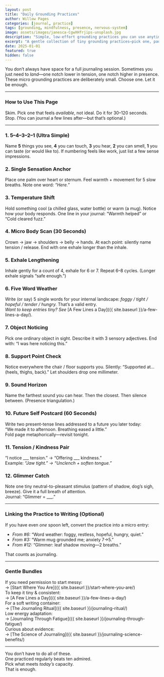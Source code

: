 ```yaml
---
layout: post
title: "Daily Grounding Practices"
author: Willow Pages
categories: [journal, practice]
tags: [grounding, mindfulness, presence, nervous-system]
image: assets/images/janesca-CgwXHfrjips-unsplash.jpg
description: "Simple, low-effort grounding practices you can use anytime—tiny sensory resets, breath cues, and micro journaling prompts."
excerpt: "A gentle collection of tiny grounding practices—pick one, pause a minute, return to yourself."
date: 2025-01-01
featured: true
hidden: false
---
```


You don’t always have space for a full journaling session. Sometimes you just need to *land*—one notch lower in tension, one notch higher in presence. These micro grounding practices are deliberately small. Choose one. Let it be enough.

---

### How to Use This Page
Skim. Pick one that feels *available*, not ideal. Do it for 30–120 seconds. Stop. (You can journal a few lines after—but that’s optional.)

---

### 1. 5–4–3–2–1 (Ultra Simple)  
Name **5** things you see, **4** you can touch, **3** you hear, **2** you can smell, **1** you can taste (or would like to). If numbering feels like work, just list a few sense impressions.

### 2. Single Sensation Anchor  
Place one palm over heart or sternum. Feel warmth + movement for 5 slow breaths. Note one word: *“Here.”*

### 3. Temperature Shift  
Hold something cool (a chilled glass, water bottle) or warm (a mug). Notice how your body responds. One line in your journal: “Warmth helped” or “Cold cleared fuzz.”

### 4. Micro Body Scan (30 Seconds)  
Crown → jaw → shoulders → belly → hands. At each point: silently name tension / release. End with one exhale longer than the inhale.

### 5. Exhale Lengthening  
Inhale gently for a count of 4, exhale for 6 or 7. Repeat 6–8 cycles. (Longer exhale signals “safe enough.”)

### 6. Five Word Weather  
Write (or say) 5 single words for your internal landscape: *foggy / tight / hopeful / tender / hungry.* That’s a valid entry.  
*Want to keep entries tiny? See* [A Few Lines a Day]({{ site.baseurl }}/a-few-lines-a-day/).

### 7. Object Noticing  
Pick one ordinary object in sight. Describe it with 3 sensory adjectives. End with: “I was here noticing this.”

### 8. Support Point Check  
Notice everywhere the chair / floor supports you. Silently: “Supported at… (heels, thighs, back).” Let shoulders drop one millimeter.

### 9. Sound Horizon  
Name the farthest sound you can hear. Then the closest. Then silence between. (Presence triangulation.)

### 10. Future Self Postcard (60 Seconds)  
Write two present-tense lines addressed to a future you later today:  
“We made it to afternoon. Breathing eased a little.”  
Fold page metaphorically—revisit tonight.

### 11. Tension / Kindness Pair  
“I notice ___ tension.” → “Offering ___ kindness.”  
Example: *“Jaw tight.” → “Unclench + soften tongue.”*

### 12. Glimmer Catch  
Note one tiny neutral-to-pleasant stimulus (pattern of shadow, dog’s sigh, breeze). Give it a full breath of attention.  
Journal: “Glimmer = ___.”

---

### Linking the Practice to Writing (Optional)

If you have even *one* spoon left, convert the practice into a micro entry:
- *From #6:* “Word weather: foggy, restless, hopeful, hungry, quiet.”
- *From #3:* “Warm mug grounded me; anxiety 7→5.”
- *From #12:* “Glimmer: leaf shadow moving—2 breaths.”

That counts as journaling.

---

### Gentle Bundles  
If you need permission to start messy:  
→ [Start Where You Are]({{ site.baseurl }}/start-where-you-are/)  
To keep it tiny & consistent:  
→ [A Few Lines a Day]({{ site.baseurl }}/a-few-lines-a-day/)  
For a soft writing container:  
→ [The Journaling Ritual]({{ site.baseurl }}/journaling-ritual/)  
Low energy adaptation:  
→ [Journaling Through Fatigue]({{ site.baseurl }}/journaling-through-fatigue/)  
Curious about evidence:  
→ [The Science of Journaling]({{ site.baseurl }}/journaling-science-benefits/)

---

You don’t have to do all of these.  
One practiced regularly beats ten admired.  
Pick what meets *today’s* capacity.  
That is enough.
